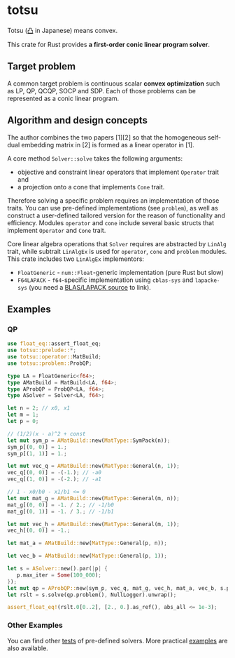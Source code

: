 # totsu

Totsu ([凸](http://www.decodeunicode.org/en/u+51F8) in Japanese) means convex.

This crate for Rust provides **a first-order conic linear program solver**.

## Target problem

A common target problem is continuous scalar **convex optimization** such as
LP,
QP,
QCQP,
SOCP and
SDP.
Each of those problems can be represented as a conic linear program.

## Algorithm and design concepts

The author combines the two papers \[1\]\[2\]
so that the homogeneous self-dual embedding matrix in \[2\] is formed as a linear operator in \[1\].

A core method `Solver::solve` takes the following arguments:
* objective and constraint linear operators that implement `Operator` trait and
* a projection onto a cone that implements `Cone` trait.

Therefore solving a specific problem requires an implementation of those traits.
You can use pre-defined implementations (see `problem`),
as well as construct a user-defined tailored version for the reason of functionality and efficiency.
Modules `operator` and `cone` include several basic structs
that implement `Operator` and `Cone` trait.

Core linear algebra operations that `Solver` requires
are abstracted by `LinAlg` trait,
while subtrait `LinAlgEx` is used for `operator`,
`cone` and `problem` modules.
This crate includes two `LinAlgEx` implementors:
* `FloatGeneric` -
  `num::Float`-generic implementation (pure Rust but slow)
* `F64LAPACK` -
  `f64`-specific implementation using `cblas-sys` and `lapacke-sys`
  (you need a [BLAS/LAPACK source](https://github.com/blas-lapack-rs/blas-lapack-rs.github.io/wiki#sources) to link).

## Examples
### QP

```rust
use float_eq::assert_float_eq;
use totsu::prelude::*;
use totsu::operator::MatBuild;
use totsu::problem::ProbQP;

type LA = FloatGeneric<f64>;
type AMatBuild = MatBuild<LA, f64>;
type AProbQP = ProbQP<LA, f64>;
type ASolver = Solver<LA, f64>;

let n = 2; // x0, x1
let m = 1;
let p = 0;

// (1/2)(x - a)^2 + const
let mut sym_p = AMatBuild::new(MatType::SymPack(n));
sym_p[(0, 0)] = 1.;
sym_p[(1, 1)] = 1.;

let mut vec_q = AMatBuild::new(MatType::General(n, 1));
vec_q[(0, 0)] = -(-1.); // -a0
vec_q[(1, 0)] = -(-2.); // -a1

// 1 - x0/b0 - x1/b1 <= 0
let mut mat_g = AMatBuild::new(MatType::General(m, n));
mat_g[(0, 0)] = -1. / 2.; // -1/b0
mat_g[(0, 1)] = -1. / 3.; // -1/b1

let mut vec_h = AMatBuild::new(MatType::General(m, 1));
vec_h[(0, 0)] = -1.;

let mat_a = AMatBuild::new(MatType::General(p, n));

let vec_b = AMatBuild::new(MatType::General(p, 1));

let s = ASolver::new().par(|p| {
   p.max_iter = Some(100_000);
});
let mut qp = AProbQP::new(sym_p, vec_q, mat_g, vec_h, mat_a, vec_b, s.par.eps_zero);
let rslt = s.solve(qp.problem(), NullLogger).unwrap();

assert_float_eq!(rslt.0[0..2], [2., 0.].as_ref(), abs_all <= 1e-3);
```

### Other Examples

You can find other [tests](https://github.com/convexbrain/Totsu/tree/master/solver_rust_conic/tests) of pre-defined solvers.
More practical [examples](https://github.com/convexbrain/Totsu/tree/master/examples) are also available.
